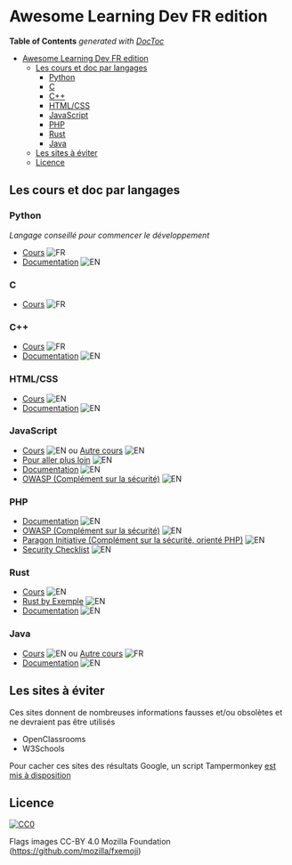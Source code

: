 # Awesome Learning Dev FR edition

<!-- START doctoc generated TOC please keep comment here to allow auto update -->
<!-- DON'T EDIT THIS SECTION, INSTEAD RE-RUN doctoc TO UPDATE -->
**Table of Contents**  *generated with [DocToc](https://github.com/thlorenz/doctoc)*

- [Awesome Learning Dev FR edition](#awesome-learning-dev-fr-edition)
    - [Les cours et doc par langages](#les-cours-et-doc-par-langages)
        - [Python](#python)
        - [C](#c)
        - [C++](#c)
        - [HTML/CSS](#htmlcss)
        - [JavaScript](#javascript)
        - [PHP](#php)
        - [Rust](#rust)
        - [Java](#java)
    - [Les sites à éviter](#les-sites-%C3%A0-%C3%A9viter)
    - [Licence](#licence)

<!-- END doctoc generated TOC please keep comment here to allow auto update -->

## Les cours et doc par langages

### Python

*Langage conseillé pour commencer le développement*

* [Cours](https://inforef.be/swi/download/apprendre_python3_5.pdf) ![FR](https://raw.githubusercontent.com/rault-a/awesome-learning-dev-fr/master/medias/franceflag.png?v=1.0.1)
* [Documentation](https://docs.python.org/3/) ![EN](https://raw.githubusercontent.com/rault-a/awesome-learning-dev-fr/master/medias/greatbritainflag.png?v=1.0.1)

### C

* [Cours](https://zestedesavoir.com/tutoriels/755/le-langage-c-1/) ![FR](https://raw.githubusercontent.com/rault-a/awesome-learning-dev-fr/master/medias/franceflag.png?v=1.0.1)

### C++

* [Cours](http://guillaume.belz.free.fr/doku.php?id=programmez_avec_le_langage_c) ![FR](https://raw.githubusercontent.com/rault-a/awesome-learning-dev-fr/master/medias/franceflag.png?v=1.0.1)
* [Documentation](https://en.cppreference.com/w/) ![EN](https://raw.githubusercontent.com/rault-a/awesome-learning-dev-fr/master/medias/greatbritainflag.png?v=1.0.1)

### HTML/CSS

* [Cours](https://marksheet.io/) ![EN](https://raw.githubusercontent.com/rault-a/awesome-learning-dev-fr/master/medias/greatbritainflag.png?v=1.0.1)
* [Documentation](https://developer.mozilla.org/en-US/) ![EN](https://raw.githubusercontent.com/rault-a/awesome-learning-dev-fr/master/medias/greatbritainflag.png?v=1.0.1)

### JavaScript

* [Cours](https://eloquentjavascript.net/) ![EN](https://raw.githubusercontent.com/rault-a/awesome-learning-dev-fr/master/medias/greatbritainflag.png?v=1.0.1) ou [Autre cours](https://javascript.info/) ![EN](https://raw.githubusercontent.com/rault-a/awesome-learning-dev-fr/master/medias/greatbritainflag.png?v=1.0.1)
* [Pour aller plus loin](https://github.com/getify/You-Dont-Know-JS) ![EN](https://raw.githubusercontent.com/rault-a/awesome-learning-dev-fr/master/medias/greatbritainflag.png?v=1.0.1)
* [Documentation](https://developer.mozilla.org/en-US/) ![EN](https://raw.githubusercontent.com/rault-a/awesome-learning-dev-fr/master/medias/greatbritainflag.png?v=1.0.1)
* [OWASP (Complément sur la sécurité)](https://www.owasp.org/index.php/Main_Page) ![EN](https://raw.githubusercontent.com/rault-a/awesome-learning-dev-fr/master/medias/greatbritainflag.png?v=1.0.1)

### PHP

* [Documentation](https://secure.php.net/) ![EN](https://raw.githubusercontent.com/rault-a/awesome-learning-dev-fr/master/medias/greatbritainflag.png?v=1.0.1)
* [OWASP (Complément sur la sécurité)](https://www.owasp.org/index.php/Main_Page) ![EN](https://raw.githubusercontent.com/rault-a/awesome-learning-dev-fr/master/medias/greatbritainflag.png?v=1.0.1)
* [Paragon Initiative (Complément sur la sécurité, orienté PHP)](https://paragonie.com/) ![EN](https://raw.githubusercontent.com/rault-a/awesome-learning-dev-fr/master/medias/greatbritainflag.png?v=1.0.1)
* [Security Checklist](https://www.sqreen.io/checklists/php-security-checklist) ![EN](https://raw.githubusercontent.com/rault-a/awesome-learning-dev-fr/master/medias/greatbritainflag.png?v=1.0.1)

### Rust

* [Cours](https://doc.rust-lang.org/stable/book/2018-edition/index.html) ![EN](https://raw.githubusercontent.com/rault-a/awesome-learning-dev-fr/master/medias/greatbritainflag.png?v=1.0.1)
* [Rust by Exemple](https://doc.rust-lang.org/stable/rust-by-example/) ![EN](https://raw.githubusercontent.com/rault-a/awesome-learning-dev-fr/master/medias/greatbritainflag.png?v=1.0.1)
* [Documentation](https://doc.rust-lang.org/std/index.html) ![EN](https://raw.githubusercontent.com/rault-a/awesome-learning-dev-fr/master/medias/greatbritainflag.png?v=1.0.1)

### Java

* [Cours](http://java2s.com/) ![EN](https://raw.githubusercontent.com/rault-a/awesome-learning-dev-fr/master/medias/greatbritainflag.png?v=1.0.1) ou [Autre cours](https://www.jmdoudoux.fr/java/dej/indexavecframes.htm) ![FR](https://raw.githubusercontent.com/rault-a/awesome-learning-dev-fr/master/medias/franceflag.png?v=1.0.1)
* [Documentation](https://docs.oracle.com/javase) ![EN](https://raw.githubusercontent.com/rault-a/awesome-learning-dev-fr/master/medias/greatbritainflag.png?v=1.0.1)

## Les sites à éviter

Ces sites donnent de nombreuses informations fausses et/ou obsolètes et ne devraient pas être utilisés

* OpenClassrooms
* W3Schools

Pour cacher ces sites des résultats Google, un script Tampermonkey [est mis à disposition](https://raw.githubusercontent.com/rault-a/awesome-learning-dev-fr/master/tampermonkey.js)

## Licence

[![CC0](http://mirrors.creativecommons.org/presskit/buttons/88x31/svg/cc-zero.png?v=1.0.1)](https://creativecommons.org/publicdomain/zero/1.0/)

Flags images CC-BY 4.0 Mozilla Foundation (https://github.com/mozilla/fxemoji)

